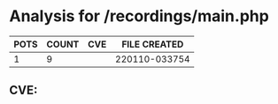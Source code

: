 # Analysis for /recordings/main.php
| POTS | COUNT | CVE | FILE CREATED |
|---|---|---|---|
| 1 | 9 | | 220110-033754 |

## CVE: 